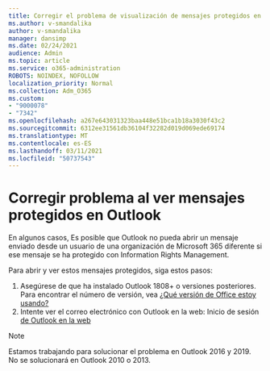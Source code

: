 ```yaml
---
title: Corregir el problema de visualización de mensajes protegidos en Outlook
ms.author: v-smandalika
author: v-smandalika
manager: dansimp
ms.date: 02/24/2021
audience: Admin
ms.topic: article
ms.service: o365-administration
ROBOTS: NOINDEX, NOFOLLOW
localization_priority: Normal
ms.collection: Adm_O365
ms.custom:
- "9000078"
- "7342"
ms.openlocfilehash: a267e643031323baa448e51bca1b18a3030f43c2
ms.sourcegitcommit: 6312ee31561db36104f32282d019d069ede69174
ms.translationtype: MT
ms.contentlocale: es-ES
ms.lasthandoff: 03/11/2021
ms.locfileid: "50737543"
---
```

# <a name="fix-problem-viewing-protected-message-in-outlook"></a>Corregir problema al ver mensajes protegidos en Outlook

En algunos casos, Es posible que Outlook no pueda abrir un mensaje enviado desde un usuario de una organización de Microsoft 365 diferente si ese mensaje se ha protegido con Information Rights Management.

Para abrir y ver estos mensajes protegidos, siga estos pasos:

1. Asegúrese de que ha instalado Outlook 1808+ o versiones posteriores. Para encontrar el número de versión, vea [¿Qué versión de Office estoy usando?](https://support.microsoft.com/office/about-office-what-version-of-office-am-i-using-932788b8-a3ce-44bf-bb09-e334518b8b19)
2. Intente ver el correo electrónico con Outlook en la web: Inicio de sesión [de Outlook en la web](https://outlook.office365.com/mail/inbox)

> [!NOTE]
> Estamos trabajando para solucionar el problema en Outlook 2016 y 2019. No se solucionará en Outlook 2010 o 2013.
